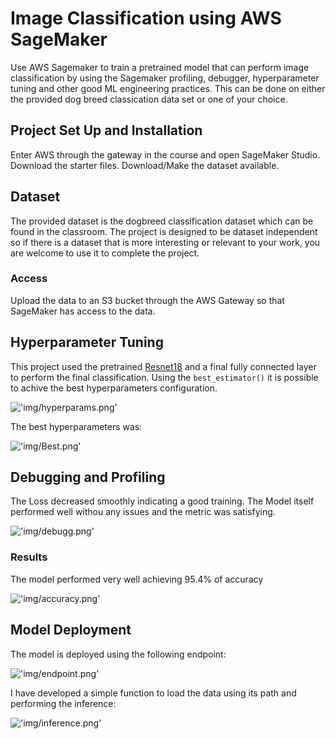 # Image Classification using AWS SageMaker

Use AWS Sagemaker to train a pretrained model that can perform image classification by using the Sagemaker profiling, debugger, hyperparameter tuning and other good ML engineering practices. This can be done on either the provided dog breed classication data set or one of your choice.

## Project Set Up and Installation
Enter AWS through the gateway in the course and open SageMaker Studio. 
Download the starter files.
Download/Make the dataset available. 

## Dataset
The provided dataset is the dogbreed classification dataset which can be found in the classroom.
The project is designed to be dataset independent so if there is a dataset that is more interesting or relevant to your work, you are welcome to use it to complete the project.

### Access
Upload the data to an S3 bucket through the AWS Gateway so that SageMaker has access to the data. 

## Hyperparameter Tuning
This project used the pretrained [Resnet18](https://pytorch.org/hub/pytorch_vision_resnet/) and a final fully connected layer to perform the final classification. Using the `best_estimator()` it is possible to achive the best hyperparameters configuration.

!['img/hyperparams.png']('img/hyperparams.png')

The best hyperparameters was:

!['img/Best.png']('img/Best.png')

## Debugging and Profiling

The Loss decreased smoothly indicating a good training. The Model itself performed well withou any issues and the metric was satisfying.

!['img/debugg.png']('img/debugg.png')

### Results

The model performed very well achieving 95.4% of accuracy

!['img/accuracy.png']('img/accuracy.png')


## Model Deployment
The model is deployed using the following endpoint:

!['img/endpoint.png']('img/endpoint.png')

I have developed a simple function to load the data using its path and performing the inference:

!['img/inference.png']('img/inference.png')
